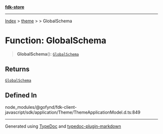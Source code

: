 [**fdk-store**](../../../README.md)
***

[Index](../../../API.md) > [theme](../../README.md) > [<internal>](../README.md) > GlobalSchema

# Function: GlobalSchema

> **GlobalSchema**(): [`GlobalSchema`](../type-aliases/type-alias.GlobalSchema.md)

## Returns

[`GlobalSchema`](../type-aliases/type-alias.GlobalSchema.md)

## Defined In

node\_modules/@gofynd/fdk-client-javascript/sdk/application/Theme/ThemeApplicationModel.d.ts:849

***
Generated using [TypeDoc](https://typedoc.org/) and [typedoc-plugin-markdown](https://www.npmjs.com/package/typedoc-plugin-markdown)
